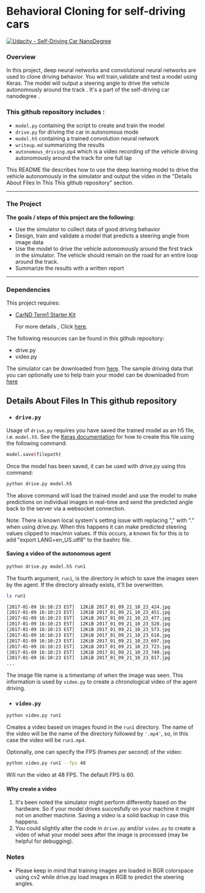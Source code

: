 # Behavioral Cloning for self-driving cars

[![Udacity - Self-Driving Car NanoDegree](https://s3.amazonaws.com/udacity-sdc/github/shield-carnd.svg)](http://www.udacity.com/drive)


### Overview

In this project, deep neural networks and convolutional neural networks are used to clone driving behavior. You will train,validate and test a model using Keras. The model will output a steering angle to drive the vehicle autonomously around the track . It's a part of the self-driving car nanodegree . 

### This github repository includes : 
* `model.py` containing the script to create and train the model
* `drive.py` for driving the car in autonomous mode
* `model.h5` containing a trained convolution neural network
* `writeup.md` summarizing the results
* `autonomous_driving.mp4` which is a video recording of the vehicle driving autonomously around the track for one full lap

This README file describes how to use the deep learning model to drive the vehicle autonomously in the simulator and output the video in the "Details About Files In This This github repository" section.

---

### The Project

**The goals / steps of this project are the following:**
* Use the simulator to collect data of good driving behavior 
* Design, train and validate a model that predicts a steering angle from image data
* Use the model to drive the vehicle autonomously around the first track in the simulator. The vehicle should remain on the road for an entire loop around the track.
* Summarize the results with a written report

---

### Dependencies
This project requires:

* [CarND Term1 Starter Kit](https://github.com/udacity/CarND-Term1-Starter-Kit)

     For more details , Click [here](https://github.com/udacity/CarND-Term1-Starter-Kit/blob/master/README.md).

The following resources can be found in this github repository:
* drive.py
* video.py

The simulator can be downloaded from [here](https://github.com/udacity/self-driving-car-sim). The sample driving data that you can optionally use to help train your model can be downloaded from [here](https://d17h27t6h515a5.cloudfront.net/topher/2016/December/584f6edd_data/data.zip)

## Details About Files In This github repository

* ### `drive.py`

Usage of `drive.py` requires you have saved the trained model as an h5 file, i.e. `model.h5`. See the [Keras documentation](https://keras.io/getting-started/faq/#how-can-i-save-a-keras-model) for how to create this file using the following command:
```sh
model.save(filepath)
```

Once the model has been saved, it can be used with drive.py using this command:

```sh
python drive.py model.h5
```

The above command will load the trained model and use the model to make predictions on individual images in real-time and send the predicted angle back to the server via a websocket connection.

Note: There is known local system's setting issue with replacing "," with "." when using drive.py. When this happens it can make predicted steering values clipped to max/min values. If this occurs, a known fix for this is to add "export LANG=en_US.utf8" to the bashrc file.

#### Saving a video of the autonomous agent

```sh
python drive.py model.h5 run1
```

The fourth argument, `run1`, is the directory in which to save the images seen by the agent. If the directory already exists, it'll be overwritten.

```sh
ls run1

[2017-01-09 16:10:23 EST]  12KiB 2017_01_09_21_10_23_424.jpg
[2017-01-09 16:10:23 EST]  12KiB 2017_01_09_21_10_23_451.jpg
[2017-01-09 16:10:23 EST]  12KiB 2017_01_09_21_10_23_477.jpg
[2017-01-09 16:10:23 EST]  12KiB 2017_01_09_21_10_23_528.jpg
[2017-01-09 16:10:23 EST]  12KiB 2017_01_09_21_10_23_573.jpg
[2017-01-09 16:10:23 EST]  12KiB 2017_01_09_21_10_23_618.jpg
[2017-01-09 16:10:23 EST]  12KiB 2017_01_09_21_10_23_697.jpg
[2017-01-09 16:10:23 EST]  12KiB 2017_01_09_21_10_23_723.jpg
[2017-01-09 16:10:23 EST]  12KiB 2017_01_09_21_10_23_749.jpg
[2017-01-09 16:10:23 EST]  12KiB 2017_01_09_21_10_23_817.jpg
...
```

The image file name is a timestamp of when the image was seen. This information is used by `video.py` to create a chronological video of the agent driving.

* ### `video.py`

```sh
python video.py run1
```

Creates a video based on images found in the `run1` directory. The name of the video will be the name of the directory followed by `'.mp4'`, so, in this case the video will be `run1.mp4`.

Optionally, one can specify the FPS (frames per second) of the video:

```sh
python video.py run1 --fps 48
```

Will run the video at 48 FPS. The default FPS is 60.

#### Why create a video

1. It's been noted the simulator might perform differently based on the hardware. So if your model drives succesfully on your machine it might not on another machine. Saving a video is a solid backup in case this happens.
2. You could slightly alter the code in `drive.py` and/or `video.py` to create a video of what your model sees after the image is processed (may be helpful for debugging).

### Notes
- Please keep in mind that training images are loaded in BGR colorspace using cv2 while drive.py load images in RGB to predict the steering angles.

